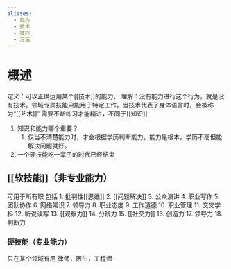 ```yaml
---
aliases:
  - 能力
  - 技术
  - 技巧
  - 方法
---
```

# 概述
定义：可以正确运用某个[[技术]]的能力。
理解：没有能力进行这个行为，就是没有技术。领域专属技能只能用于特定工作。当技术代表了身体语言时，会被称为“[[艺术]]”
需要不断练习才能精进，不同于[[知识]] 
1. 知识和能力哪个重要？
	1. 仅当不清楚能力时，才会根据学历判断能力。能力是根本，学历不高但能解决问题就好。
2. 一个硬技能吃一辈子的时代已经结束
## [[软技能]]（非专业能力）
可用于所有职
包括
	1. 批判性[[思维]] 
	2. [[问题解决]] 
	3. 公众演讲
	4. 职业写作
	5. 团队协作
	6. 网络常识
	7. 领导力
	8. 职业态度
	9. 工作道德
	10. 职业管理
	11. 交叉学科
	12. 听说读写
	13. [[观察力]] 
	14. 分辨力
	15. [[社交力]] 
	16. 创造力
	17. 领导力
	18. 判断力
### 硬技能（专业能力）
只在某个领域有用
律师，医生，工程师